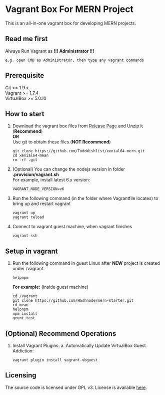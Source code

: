 Vagrant Box For MERN Project
=================
This is an all-in-one vagrant box for developing MERN projects.


## Read me first
Always Run Vagrant as **!!! Administrator !!!**
```
e.g. open CMD as Administrator, then type any vagrant commands
```

## Prerequisite
Git >= 1.9.x  
Vagrant >= 1.7.4  
VirtualBox >= 5.0.10

## How to start
1.  Download the vagrant box files from [Release Page](https://github.com/TodoWishlist/xenial64-mern/releases) and Unzip it (**Recommend**)  
    **OR**  
    Use git to obtain these files (**NOT Recommend**)  
    ```
    git clone https://github.com/TodoWishlist/xenial64-mern.git
    cd xenial64-mean
    rm -rf .git
    ```

2.  (Optional) You can change the nodejs version in folder **.provision/vagrant.sh**  
    For example, install latest 6.x version:  
    ```
    VAGRANT_NODE_VERSION=v6
    ```

3.  Run the following command (in the folder where Vagrantfile locates) to bring up and restart vagrant  
    ```
    vagrant up
    vagrant reload
    ```

4.  Connect to vagrant guest machine, when vagrant finishes 
    ```
    vagrant ssh
    ```

## Setup in vagrant
1.  Run the following command in guest Linux after **NEW** project is created under /vagrant.  
    ```
    helpnpm
    ```

    **For example:** (inside guest machine)  
    ```
    cd /vagrant
    git clone https://github.com/Hashnode/mern-starter.git
    cd mean
    helpnpm
    npm install
    grunt test
    ```

## (Optional) Recommend Operations

1.  Install Vagrant Plugins:
    a. Automatically Update VirtualBox Guest Addiction:  
    ```
    vagrant plugin install vagrant-vbguest
    ```

##  Licensing
The source code is licensed under GPL v3. License is available [here](/LICENSE).
